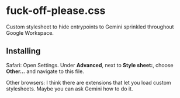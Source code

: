 # fuck-off-please.css

Custom stylesheet to hide entrypoints to Gemini sprinkled throughout Google Workspace.

## Installing

Safari: Open Settings. Under **Advanced**, next to **Style sheet:**, choose **Other…** and navigate to this file.

Other browsers: I think there are extensions that let you load custom stylesheets. Maybe you can ask Gemini how to do it.
